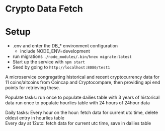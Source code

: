 # Crypto Data Fetch 

# Setup

* .env and enter the DB_* environment configuration
  * include NODE_ENV=development
* run migrations `./node_modules/.bin/knex migrate:latest`
* Start up the service with `npm start`
* Seed by going to `http://localhost:8080/test1`

A microservice congregating historical and recent cryptocurrency data for 11 coins/altcoins from Coincap and Cryptocompare, then providing api end points for retrieving these. 

Populate tasks: 
run once to populate dailies table with 3 years of historical data
run once to populate hourlies table with 24 hours of 24hour data 

Daily tasks:
Every hour on the hour: fetch data for current utc time, delete oldest entry in hourlies table  
Every day at 12utc: fetch data for current utc time, save in dailies table 

